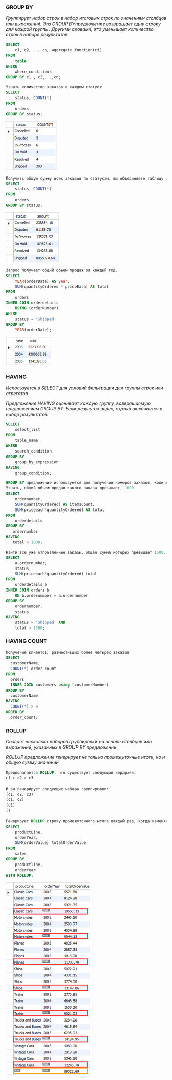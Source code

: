 ### GROUP BY

*Группирует набор строк в набор итоговых строк по значениям столбцов или выражений. Это GROUP BYпредложение возвращает
одну строку для каждой группы. Другими словами, это уменьшает количество строк в наборе результатов.*

``` sql
SELECT 
    c1, c2,..., cn, aggregate_function(ci)
FROM
    table
WHERE
    where_conditions
GROUP BY c1 , c2,...,cn;
```

``` sql
Узнать количество заказов в каждом статусе
SELECT 
    status, COUNT(*)
FROM
    orders
GROUP BY status;
```

![Оператор GROUP BY](group_by.png "Работа GROUP BY")

``` sql
Получить общую сумму всех заказов по статусам, вы объединяете таблицу orders с orderdetails таблицей и используете SUM функцию для расчета общей суммы
SELECT 
    status, COUNT(*)
FROM
    orders
GROUP BY status;
```

![Оператор GROUP BY](group_by2.png "Работа GROUP BY")

``` sql
Запрос получает общий объем продаж за каждый год.
SELECT 
    YEAR(orderDate) AS year,
    SUM(quantityOrdered * priceEach) AS total
FROM
    orders
INNER JOIN orderdetails 
    USING (orderNumber)
WHERE
    status = 'Shipped'
GROUP BY 
    YEAR(orderDate);
```

![Оператор GROUP BY](group_by3.png "Работа GROUP BY")

### HAVING

*Используется в SELECT для условий фильтрации для группы строк или агрегатов*

*Предложение HAVING оценивает каждую группу, возвращаемую предложением GROUP BY. Если результат верен, строка включается в набор результатов.*

``` sql
SELECT 
    select_list
FROM 
    table_name
WHERE 
    search_condition
GROUP BY 
    group_by_expression
HAVING 
    group_condition;
```

``` sql
GROUP BY предложение используется для получения номеров заказов, количества проданных товаров по каждому заказу и общего объема продаж для каждого из таблиц orderdetails
Узнать, общий объем продаж какого заказа превышает, 1000
SELECT 
    ordernumber,
    SUM(quantityOrdered) AS itemsCount,
    SUM(priceeach*quantityOrdered) AS total
FROM
    orderdetails
GROUP BY 
   ordernumber
HAVING 
   total > 1000;
```

``` sql
Найти все уже отправленные заказы, общая сумма которых превышает 1500. Вы можете соединить таблицу orderdetails с orders таблицей с помощью INNER JOIN предложения и применить условие к  status столбцу и total агрегату
SELECT 
    a.ordernumber, 
    status, 
    SUM(priceeach*quantityOrdered) total
FROM
    orderdetails a
INNER JOIN orders b 
    ON b.ordernumber = a.ordernumber
GROUP BY  
    ordernumber, 
    status
HAVING 
    status = 'Shipped' AND 
    total > 1500;
```

### HAVING COUNT
``` sql
Получение клиентов, разместивших более четырех заказов
SELECT 
  customerName, 
  COUNT(*) order_count 
FROM 
  orders 
  INNER JOIN customers using (customerNumber) 
GROUP BY 
  customerName 
HAVING 
  COUNT(*) > 4 
ORDER BY 
  order_count;
```

### ROLLUP
*Создает несколько наборов группировки на основе столбцов или выражений, указанных в GROUP BY предложении*

*ROLLUP предложение генерирует не только промежуточные итоги, но и общую сумму значений*
``` sql
Предполагается ROLLUP, что существует следующая иерархия:
c1 > c2 > c3

И он генерирует следующие наборы группировки:
(c1, c2, c3)
(c1, c2)
(c1)
()

Генерирует ROLLUP строку промежуточного итога каждый раз, когда изменяется линия продуктов, и общий итог в конце результата
SELECT 
    productLine, 
    orderYear,
    SUM(orderValue) totalOrderValue
FROM
    sales
GROUP BY 
    productline, 
    orderYear 
WITH ROLLUP;
```
![Оператор ROLLUP](rollup.png "Работа ROLLUP")